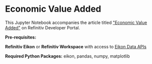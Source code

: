# Economic Value Added

This Jupyter Notebook accompanies the article titled ["Economic Value Added"](https://developers.refinitiv.com/en/article-catalog/article/economic-value-added) on Refinitiv Developer Portal.

**Pre-requisites:** 

**Refinitiv Eikon** or **Refinitiv Workspace** with access to [Eikon Data APIs](https://developers.refinitiv.com/en/api-catalog/eikon/eikon-data-api)

**Required Python Packages:** eikon, pandas, numpy, matplotlib 
